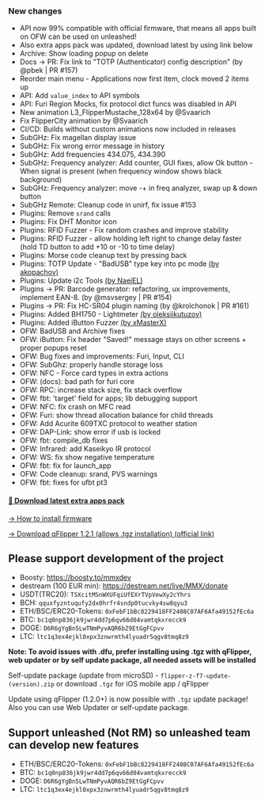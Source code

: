 ### New changes
* API now 99% compatible with official firmware, that means all apps built on OFW can be used on unleashed!
* Also extra apps pack was updated, download latest by using link below
* Archive: Show loading popup on delete
* Docs -> PR: Fix link to "TOTP (Authenticator) config description" (by @pbek | PR #157)
* Reorder main menu - Applications now first item, clock moved 2 items up
* API: Add `value_index` to API symbols
* API: Furi Region Mocks, fix protocol dict funcs was disabled in API
* New animation L3_FlipperMustache_128x64 by @Svaarich
* Fix FlipperCity animation by @Svaarich
* CI/CD: Builds without custom animations now included in releases
* SubGHz: Fix magellan display issue
* SubGHz: Fix wrong error message in history 
* SubGHz: Add frequencies 434.075, 434.390
* SubGHz: Frequency analyzer: Add counter, GUI fixes, allow Ok button - When signal is present (when frequency window shows black background)
* SubGHz: Frequency analyzer: move -+ in freq analyzer, swap up & down button
* SubGHz Remote: Cleanup code in unirf, fix issue #153
* Plugins: Remove `srand` calls
* Plugins: Fix DHT Monitor icon
* Plugins: RFID Fuzzer - Fix random crashes and improve stability
* Plugins: RFID Fuzzer - allow holding left right to change delay faster (hold TD button to add +10 or -10 to time delay)
* Plugins: Morse code cleanup text by pressing back
* Plugins: TOTP Update - "BadUSB" type key into pc mode [(by akopachov)](https://github.com/akopachov/flipper-zero_authenticator)
* Plugins: Update i2c Tools [(by NaejEL)](https://github.com/NaejEL/flipperzero-i2ctools)
* Plugins -> PR: Barcode generator: refactoring, ux improvements, implement EAN-8. (by @msvsergey | PR #154)
* Plugins -> PR: Fix HC-SR04 plugin naming (by @krolchonok | PR #161)
* Plugins: Added BH1750 - Lightmeter [(by oleksiikutuzov)](https://github.com/oleksiikutuzov/flipperzero-lightmeter)
* Plugins: Added iButton Fuzzer [(by xMasterX)](https://github.com/xMasterX/ibutton-fuzzer)
* OFW: BadUSB and Archive fixes
* OFW: iButton: Fix header "Saved!" message stays on other screens + proper popups reset
* OFW: Bug fixes and improvements: Furi, Input, CLI
* OFW: SubGhz: properly handle storage loss 
* OFW: NFC - Force card types in extra actions
* OFW: (docs): bad path for furi core
* OFW: RPC: increase stack size, fix stack overflow 
* OFW: fbt: 'target' field for apps; lib debugging support 
* OFW: NFC: fix crash on MFC read
* OFW: Furi: show thread allocation balance for child threads
* OFW: Add Acurite 609TXC protocol to weather station
* OFW: DAP-Link: show error if usb is locked
* OFW: fbt: compile_db fixes
* OFW: Infrared: add Kaseikyo IR protocol
* OFW: WS: fix show negative temperature
* OFW: fbt: fix for launch_app
* OFW: Code cleanup: srand, PVS warnings
* OFW: fbt: fixes for ufbt pt3 

#### [🎲 Download latest extra apps pack](https://download-directory.github.io/?url=https://github.com/xMasterX/unleashed-extra-pack/tree/main/apps)

[-> How to install firmware](https://github.com/DarkFlippers/unleashed-firmware/blob/dev/documentation/HowToInstall.md)

[-> Download qFlipper 1.2.1 (allows .tgz installation) (official link)](https://update.flipperzero.one/builds/qFlipper/1.2.1/)

## Please support development of the project
* Boosty: https://boosty.to/mmxdev
* destream (100 EUR min): https://destream.net/live/MMX/donate
* USDT(TRC20): `TSXcitMSnWXUFqiUfEXrTVpVewXy2cYhrs`
* BCH: `qquxfyzntuqufy2dx0hrfr4sndp0tucvky4sw8qyu3`
* ETH/BSC/ERC20-Tokens: `0xFebF1bBc8229418FF2408C07AF6Afa49152fEc6a`
* BTC: `bc1q0np836jk9jwr4dd7p6qv66d04vamtqkxrecck9`
* DOGE: `D6R6gYgBn5LwTNmPyvAQR6bZ9EtGgFCpvv`
* LTC: `ltc1q3ex4ejkl0xpx3znwrmth4lyuadr5qgv8tmq8z9`

**Note: To avoid issues with .dfu, prefer installing using .tgz with qFlipper, web updater or by self update package, all needed assets will be installed**

Self-update package (update from microSD) - `flipper-z-f7-update-(version).zip` or download `.tgz` for iOS mobile app / qFlipper

Update using qFlipper (1.2.0+) is now possible with `.tgz` update package! Also you can use Web Updater or self-update package.


## Support unleashed (Not RM) so unleashed team can develop new features
* ETH/BSC/ERC20-Tokens: `0xFebF1bBc8229418FF2408C07AF6Afa49152fEc6a`
* BTC: `bc1q0np836jk9jwr4dd7p6qv66d04vamtqkxrecck9`
* DOGE: `D6R6gYgBn5LwTNmPyvAQR6bZ9EtGgFCpvv`
* LTC: `ltc1q3ex4ejkl0xpx3znwrmth4lyuadr5qgv8tmq8z9`
